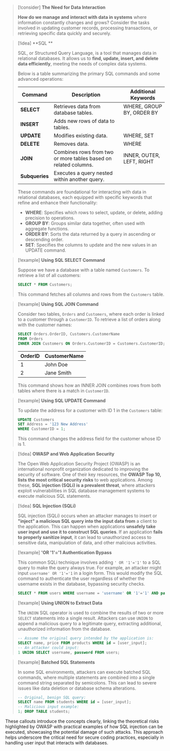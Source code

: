 
> [!consider] **The Need for Data Interaction**
>
> **How do we manage and interact with data in systems** where information constantly changes and grows? Consider the tasks involved in updating customer records, processing transactions, or retrieving specific data quickly and securely.

> [!idea] **SQL **
>
> SQL, or Structured Query Language, is a tool that manages data in relational databases. It allows us to **find, update, insert, and delete data efficiently**, meeting the needs of complex data systems.
>
> Below is a table summarizing the primary SQL commands and some advanced operations:
>
> | Command   | Description                                           | Additional Keywords       |
> |-----------|-------------------------------------------------------|---------------------------|
> | **SELECT**    | Retrieves data from database tables.                  | WHERE, GROUP BY, ORDER BY |
> | **INSERT**    | Adds new rows of data to tables.                      |                           |
> | **UPDATE**    | Modifies existing data.                               | WHERE, SET                |
> | **DELETE**    | Removes data.                                         | WHERE                     |
> | **JOIN**      | Combines rows from two or more tables based on related columns. | INNER, OUTER, LEFT, RIGHT |
> | **Subqueries**| Executes a query nested within another query.         |                           |
>
> These commands are foundational for interacting with data in relational databases, each equipped with specific keywords that refine and enhance their functionality:
>
> - **WHERE**: Specifies which rows to select, update, or delete, adding precision to operations.
> - **GROUP BY**: Groups similar data together, often used with aggregate functions.
> - **ORDER BY**: Sorts the data returned by a query in ascending or descending order.
> - **SET**: Specifies the columns to update and the new values in an UPDATE command.

> [!example] **Using SQL SELECT Command**
>
> Suppose we have a database with a table named `Customers`. To retrieve a list of all customers:
> ```sql
> SELECT * FROM Customers;
> ```
> This command fetches all columns and rows from the `Customers` table.

> [!example] **Using SQL JOIN Command**
>
> Consider two tables, `Orders` and `Customers`, where each order is linked to a customer through a `CustomerID`. To retrieve a list of orders along with the customer names:
> ```sql
> SELECT Orders.OrderID, Customers.CustomerName
> FROM Orders
> INNER JOIN Customers ON Orders.CustomerID = Customers.CustomerID;
> ```
> | OrderID | CustomerName |
> |---------|--------------|
> | 1       | John Doe     |
> | 2       | Jane Smith   |
> 
> This command shows how an INNER JOIN combines rows from both tables where there is a match in `CustomerID`.

> [!example] **Using SQL UPDATE Command**
>
> To update the address for a customer with ID 1 in the `Customers` table:
> ```sql
> UPDATE Customers
> SET Address = '123 New Address'
> WHERE CustomerID = 1;
> ```
> This command changes the address field for the customer whose ID is 1.


> [!idea] **OWASP and Web Application Security**
>
> The Open Web Application Security Project (OWASP) is an international nonprofit organization dedicated to improving the security of software. One of their key resources, the **OWASP Top 10, lists the most critical security risks** to web applications. Among these, **SQL injection (SQLi) is a prevalent threat**, where attackers exploit vulnerabilities in SQL database management systems to execute malicious SQL statements.

> [!idea] **SQL Injection (SQLi)**
>
> SQL injection (SQLi) occurs when an attacker manages to insert or **"inject" a malicious SQL query into the input data from** a client to the application. This can happen when applications **unsafely take user input and use it to construct SQL queries**. If an application **fails to properly sanitize input**, it can lead to unauthorized access to sensitive data, manipulation of data, and other malicious activities.


> [!example] **'OR '1'='1 Authentication Bypass**
>
> This common SQLi technique involves adding `' OR '1'='1'` to a SQL query to make the query always true. For example, an attacker might input `username' OR '1'='1` in a login form. This would modify the SQL command to authenticate the user regardless of whether the username exists in the database, bypassing security checks.
> 
> ```sql
> SELECT * FROM users WHERE username = 'username' OR '1'='1' AND password = 'password';
> ```

> [!example] **Using UNION to Extract Data**
>
> The `UNION` SQL operator is used to combine the results of two or more `SELECT` statements into a single result. Attackers can use `UNION` to append a malicious query to a legitimate query, extracting additional, unauthorized information from the database.
> 
> ```sql
> -- Assume the original query intended by the application is:
> SELECT name, price FROM products WHERE id = [user_input];
> -- An attacker could input:
> 1 UNION SELECT username, password FROM users;
> ```

> [!example] **Batched SQL Statements**
>
> In some SQL environments, attackers can execute batched SQL commands, where multiple statements are combined into a single command string separated by semicolons. This can lead to severe issues like data deletion or database schema alterations.
> 
> ```sql
> -- Original, benign SQL query:
> SELECT name FROM students WHERE id = [user_input];
> -- Malicious input example:
> 1; DROP TABLE students;
> ```

These callouts introduce the concepts clearly, linking the theoretical risks highlighted by OWASP with practical examples of how SQL injection can be executed, showcasing the potential damage of such attacks. This approach helps underscore the critical need for secure coding practices, especially in handling user input that interacts with databases.